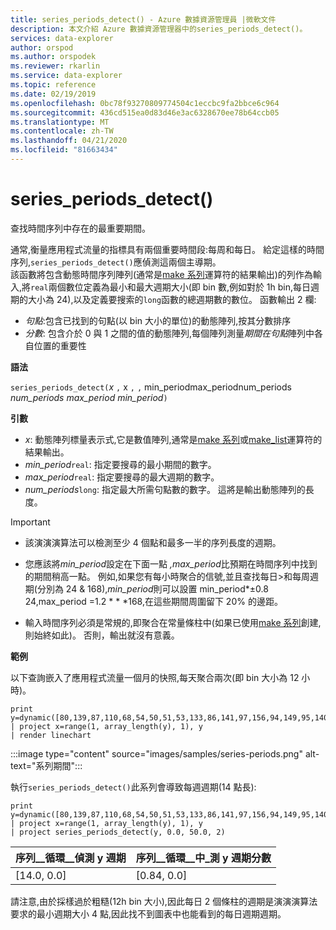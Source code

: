 ```yaml
---
title: series_periods_detect() - Azure 數據資源管理員 |微軟文件
description: 本文介紹 Azure 數據資源管理器中的series_periods_detect()。
services: data-explorer
author: orspod
ms.author: orspodek
ms.reviewer: rkarlin
ms.service: data-explorer
ms.topic: reference
ms.date: 02/19/2019
ms.openlocfilehash: 0bc78f93270809774504c1eccbc9fa2bbce6c964
ms.sourcegitcommit: 436cd515ea0d83d46e3ac6328670ee78b64ccb05
ms.translationtype: MT
ms.contentlocale: zh-TW
ms.lasthandoff: 04/21/2020
ms.locfileid: "81663434"
---
```

# <a name="series_periods_detect"></a>series_periods_detect()

查找時間序列中存在的最重要期間。  

通常,衡量應用程式流量的指標具有兩個重要時間段:每周和每日。 給定這樣的時間序列,`series_periods_detect()`應偵測這兩個主導期。  
該函數將包含動態時間序列陣列(通常是[make 系列](make-seriesoperator.md)運算符的結果輸出)的列作為輸入,將`real`兩個數位定義為最小和最大週期大小(即 bin 數,例如對於 1h bin,每日週期的大小為 24),以及定義要搜索的`long`函數的總週期數的數位。 函數輸出 2 欄:
* *句點*:包含已找到的句點(以 bin 大小的單位)的動態陣列,按其分數排序
* *分數*: 包含介於 0 與 1 之間的值的動態陣列,每個陣列測量*期間在句點*陣列中各自位置的重要性
 
**語法**

`series_periods_detect(`*x* `,` x `,` `,` min_periodmax_periodnum_periods *num_periods* *max_period* *min_period*`)`

**引數**

* *x*: 動態陣列標量表示式,它是數值陣列,通常是[make 系列](make-seriesoperator.md)或[make_list](makelist-aggfunction.md)運算符的結果輸出。
* *min_period*`real`: 指定要搜尋的最小期間的數字。
* *max_period*`real`: 指定要搜尋的最大週期的數字。
* *num_periods*`long`: 指定最大所需句點數的數字。 這將是輸出動態陣列的長度。

> [!IMPORTANT]
> * 該演演演算法可以檢測至少 4 個點和最多一半的序列長度的週期。 
>
> * 您應該將*min_period*設定在下面一點 *,max_period*比預期在時間序列中找到的期間稍高一點。 例如,如果您有每小時聚合的信號,並且查找每日>和每周週期(分別為 24 & 168),*min_period*則可以設置 min_period\*±0.8 24,max_period =1.2 * * \*168,在這些期間周圍留下 20% 的邊距。
>
> * 輸入時間序列必須是常規的,即聚合在常量條柱中(如果已使用[make 系列](make-seriesoperator.md)創建,則始終如此)。 否則，輸出就沒有意義。


**範例**

以下查詢嵌入了應用程式流量一個月的快照,每天聚合兩次(即 bin 大小為 12 小時)。

```kusto
print y=dynamic([80,139,87,110,68,54,50,51,53,133,86,141,97,156,94,149,95,140,77,61,50,54,47,133,72,152,94,148,105,162,101,160,87,63,53,55,54,151,103,189,108,183,113,175,113,178,90,71,62,62,65,165,109,181,115,182,121,178,114,170])
| project x=range(1, array_length(y), 1), y  
| render linechart 
```

:::image type="content" source="images/samples/series-periods.png" alt-text="系列期間":::

執行`series_periods_detect()`此系列會導致每週週期(14 點長):

```kusto
print y=dynamic([80,139,87,110,68,54,50,51,53,133,86,141,97,156,94,149,95,140,77,61,50,54,47,133,72,152,94,148,105,162,101,160,87,63,53,55,54,151,103,189,108,183,113,175,113,178,90,71,62,62,65,165,109,181,115,182,121,178,114,170])
| project x=range(1, array_length(y), 1), y  
| project series_periods_detect(y, 0.0, 50.0, 2)
```

| 序列\_\_循環\_\_偵測 y 週期  | 序列\_\_循環\_\_中\_測 y 週期分數 |
|-------------|-------------------|
| [14.0, 0.0] | [0.84, 0.0]  |


請注意,由於採樣過於粗糙(12h bin 大小),因此每日 2 個條柱的週期是演演演算法要求的最小週期大小 4 點,因此找不到圖表中也能看到的每日週期週期。